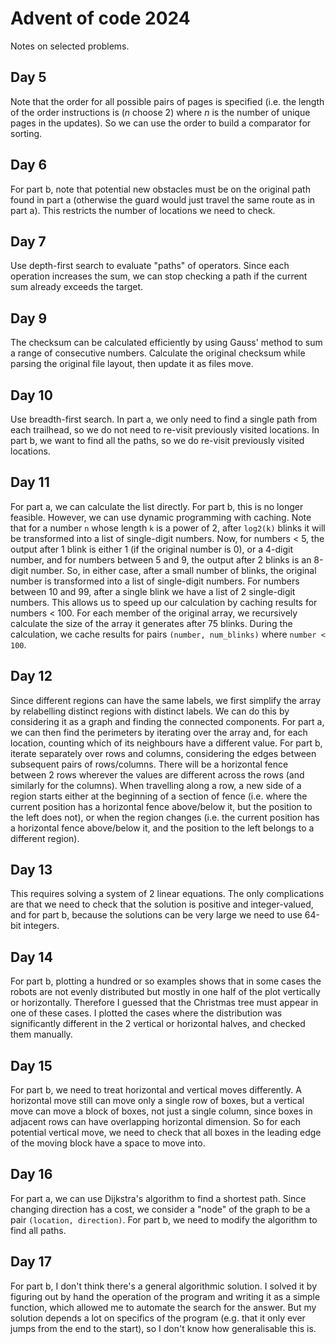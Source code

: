 # Advent of code 2024

Notes on selected problems.

## Day 5

Note that the order for all possible pairs of pages is specified (i.e. the length of the order instructions 
is ($n$ choose 2) where $n$ is the number of unique pages in the updates). So we can use the order to build a comparator 
for sorting.


## Day 6

For part b, note that potential new obstacles must be on the original path found in part a (otherwise the guard would 
just travel the same route as in part a). This restricts the number of locations we need to check.

## Day 7

Use depth-first search to evaluate "paths" of operators. Since each operation increases the sum, we can stop checking 
a path if the current sum already exceeds the target.


## Day 9

The checksum can be calculated efficiently by using Gauss' method to sum a range of consecutive numbers. Calculate the
original checksum while parsing the original file layout, then update it as files move.

## Day 10

Use breadth-first search. In part a, we only need to find a single path from each trailhead, so we do not need to re-visit 
previously visited locations. In part b, we want to find all the paths, so we do re-visit previously visited locations.

## Day 11

For part a, we can calculate the list directly. For part b, this is no longer feasible. However, we can use dynamic programming
with caching. Note that for a number `n` whose length `k` is a power of 2, after  `log2(k)` blinks it will be transformed into a list of single-digit numbers.
Now, for numbers < 5, the output after 1 blink is either 1 (if the original number is 0), or a 4-digit number, 
and for numbers between 5 and 9, the output after 2 blinks is an 8-digit number. So, in either case, after a small number of blinks, 
the original number is transformed into a list of single-digit numbers. For numbers between 10 and 99, after a single blink we have a list of 2 single-digit numbers. This 
allows us to speed up our calculation by caching results for numbers < 100.
For each member of the original array, we recursively calculate the size of the array it generates after 75 blinks. During the calculation, 
we cache results for pairs `(number, num_blinks)` where `number < 100`.

## Day 12

Since different regions can have the same labels, we first simplify the array by relabelling distinct regions with distinct labels.
We can do this by considering it as a graph and finding the connected components. For part a, we can then find the perimeters by iterating 
over the array and, for each location, counting which of its neighbours have a different value.
For part b, iterate separately over rows and columns, considering the edges between subsequent pairs of rows/columns.
There will be a horizontal fence between 2 rows wherever the values are different across the rows (and similarly for the columns).
When travelling along a row, a new side of a region starts either at the beginning of a section of fence 
(i.e. where the current position has a horizontal fence above/below it, but the position to the left does not), 
or when the region changes (i.e. the current position has a horizontal fence above/below it, and the position to the left 
belongs to a different region).

## Day 13

This requires solving a system of 2 linear equations. The only complications are that we need to check that the solution 
is positive and integer-valued, and for part b, because the solutions can be very large we need to use 64-bit integers.

## Day 14

For part b, plotting a hundred or so examples shows that in some cases the robots are not evenly distributed but mostly in 
one half of the plot vertically or horizontally. Therefore I guessed that the Christmas tree must appear in one of these cases. 
I plotted the cases where the distribution was significantly different in the 2 vertical or horizontal halves, and checked them 
manually.

## Day 15

For part b, we need to treat horizontal and vertical moves differently. A horizontal move still can move only a single row
of boxes, but a vertical move can move a block of boxes, not just a single column, since boxes in adjacent rows can have 
overlapping horizontal dimension. So for each potential vertical move, we need to check that all boxes in the leading edge of the moving block
have a space to move into.

## Day 16
For part a, we can use Dijkstra's algorithm to find a shortest path. Since changing direction has a cost, we consider a "node" of 
the graph to be a pair `(location, direction)`. For part b, we need to modify the algorithm to find all paths.

## Day 17
For part b, I don't think there's a general algorithmic solution. I solved it by figuring out by hand the operation 
of the program and writing it as a simple function, which allowed me to automate the search for the answer. But my solution 
depends a lot on specifics of the program (e.g. that it only ever jumps from the end to the start), so I don't know how
generalisable this is.
